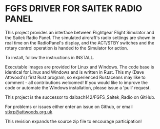 FGFS DRIVER FOR SAITEK RADIO PANEL
==================================
   
This project provides an interface between Flightgear Flight Simulator and the
Saitek Radio Panel. The simulated aircraft's radio settings are shown in
real time on the RadioPanel's display, and the ACT/STBY switches and the rotary
control operation is handed to the Simulator for action. 

To install, follow the instructions in INSTALL.

Executable images are provided for Linux and Windows. The code base is identical
for Linux and Windows and is written in Rust. This my (Dave Attwood's) first Rust program, 
so experienced Rustaceans may like to comment - all contributions welcomed!
If you would like to improve the code or automate the Windows installation, please issue a 'pull' request. 

This project is the successor to daibach142/FGFS_Saitek_Radio on GitHub.

For problems or issues either enter an issue on Github, or email stkrp@attwoods.org.uk.

This revision expands the source zip file to encourage participation!

